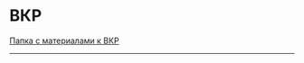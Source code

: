 # ВКР  

[Папка с материалами к ВКР](https://mega.nz/folder/JAYgwDwa#VyNMQLt9LwAOhxUpTB8rhg)  

---  
